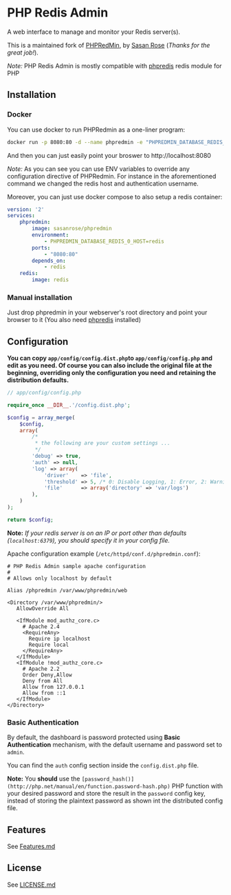 PHP Redis Admin
=========

A web interface to manage and monitor your Redis server(s).

This is a maintained fork of [PHPRedMin](https://github.com/sasanrose/phpredmin), by [Sasan Rose](https://github.com/sasanrose) (_Thanks for the great job!_).

_Note:_ PHP Redis Admin is mostly compatible with [phpredis](https://github.com/nicolasff/phpredis) redis module for PHP

## Installation

### Docker

You can use docker to run PHPRedmin as a one-liner program:

```Bash
docker run -p 8080:80 -d --name phpredmin -e "PHPREDMIN_DATABASE_REDIS_0_HOST=192.168.1.6" -e "PHPREDMIN_AUTH_USERNAME=root" sasanrose/phpredmin
```
And then you can just easily point your broswer to http://localhost:8080

_Note:_ As you can see you can use ENV variables to override any configuration directive of PHPRedmin. For instance in the aforementioned command we changed the redis host and authentication username.

Moreover, you can just use docker compose to also setup a redis container:

```Yaml
version: '2'
services:
    phpredmin:
        image: sasanrose/phpredmin
        environment:
            - PHPREDMIN_DATABASE_REDIS_0_HOST=redis
        ports:
            - "8080:80"
        depends_on:
            - redis
    redis:
        image: redis
```

### Manual installation

Just drop phpredmin in your webserver's root directory and point your browser to it (You also need [phpredis](https://github.com/nicolasff/phpredis) installed)

## Configuration

**You can copy `app/config/config.dist.php`to `app/config/config.php` and edit as you need. Of course you can also include the original file at the beginning, overriding only the configuration you need and retaining the distribution defaults.**

```php
// app/config/config.php

require_once __DIR__.'/config.dist.php';

$config = array_merge(
    $config,
    array(
		/*
		 * the following are your custom settings ...
		 */
        'debug' => true,
        'auth' => null,
        'log' => array(
            'driver'    => 'file',
            'threshold' => 5, /* 0: Disable Logging, 1: Error, 2: Warning, 3: Notice, 4: Info, 5: Debug */
            'file'      => array('directory' => 'var/logs')
        ),
    )
);

return $config;

```

**Note:**
_If your redis server is on an IP or port other than defaults (`localhost:6379`), you should specify it in your config file._

Apache configuration example (`/etc/httpd/conf.d/phpredmin.conf`):

```ApacheConf
# PHP Redis Admin sample apache configuration
#
# Allows only localhost by default

Alias /phpredmin /var/www/phpredmin/web

<Directory /var/www/phpredmin/>
   AllowOverride All

   <IfModule mod_authz_core.c>
     # Apache 2.4
     <RequireAny>
       Require ip localhost
       Require local
     </RequireAny>
   </IfModule>
   <IfModule !mod_authz_core.c>
     # Apache 2.2
     Order Deny,Allow
     Deny from All
     Allow from 127.0.0.1
     Allow from ::1
   </IfModule>
</Directory>
```

### Basic Authentication

By default, the dashboard is password protected using **Basic Authentication** mechanism, with the default username and password set to `admin`.

You can find the `auth` config section inside the `config.dist.php` file.

**Note:**
You **should** use the `[password_hash()](http://php.net/manual/en/function.password-hash.php)` PHP function with your desired password and store the result in the `password` config key, instead of storing the plaintext password as shown int the distributed config file.


## Features

See [Features.md](Features.md)

## License

See [LICENSE.md](LICENSE.md)

